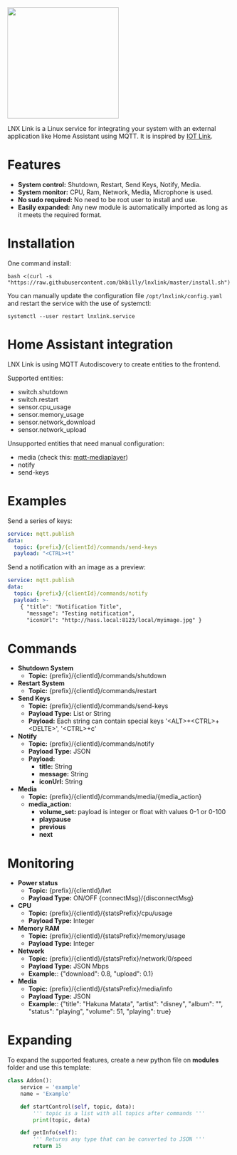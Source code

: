 <img src="https://github.com/bkbilly/lnxlink/blob/master/logo.png?raw=true" height="250">

LNX Link is a Linux service for integrating your system with an external application like Home Assistant using MQTT.
It is inspired by [IOT Link](https://iotlink.gitlab.io/).

# Features
 - **System control:** Shutdown, Restart, Send Keys, Notify, Media.
 - **System monitor:** CPU, Ram, Network, Media, Microphone is used.
 - **No sudo required:** No need to be root user to install and use.
 - **Easily expanded:** Any new module is automatically imported as long as it meets the required format.

# Installation
One command install:
```shell
bash <(curl -s "https://raw.githubusercontent.com/bkbilly/lnxlink/master/install.sh")
```
You can manually update the configuration file `/opt/lnxlink/config.yaml` and restart the service with the use of systemctl:
```shell
systemctl --user restart lnxlink.service
```

# Home Assistant integration
LNX Link is using MQTT Autodiscovery to create entities to the frontend.

Supported entities:
  - switch.shutdown
  - switch.restart
  - sensor.cpu_usage
  - sensor.memory_usage
  - sensor.network_download
  - sensor.network_upload

Unsupported entities that need manual configuration:
  - media (check this: [mqtt-mediaplayer](https://github.com/bkbilly/hass-mqtt-mediaplayer))
  - notify
  - send-keys

# Examples

Send a series of keys:
```yaml
service: mqtt.publish
data:
  topic: {prefix}/{clientId}/commands/send-keys
  payload: "<CTRL>+t"
```

Send a notification with an image as a preview:
```yaml
service: mqtt.publish
data:
  topic: {prefix}/{clientId}/commands/notify
  payload: >-
    { "title": "Notification Title",
      "message": "Testing notification",
      "iconUrl": "http://hass.local:8123/local/myimage.jpg" }
```


# Commands
  - **Shutdown System**
    - **Topic:** {prefix}/{clientId}/commands/shutdown
  - **Restart System**
    - **Topic:** {prefix}/{clientId}/commands/restart
  - **Send Keys**
    - **Topic:** {prefix}/{clientId}/commands/send-keys
    - **Payload Type:** List or String
    - **Payload:** Each string can contain special keys '\<ALT>+\<CTRL>+\<DELTE>', '\<CTRL>+c'
  - **Notify**
    - **Topic:** {prefix}/{clientId}/commands/notify
    - **Payload Type:** JSON
    - **Payload:**
      - **title:** String
      - **message:** String
      - **iconUrl:** String
  - **Media**
    - **Topic:** {prefix}/{clientId}/commands/media/{media_action}
    - **media_action:**
      - **volume_set:** payload is integer or float with values 0-1 or 0-100
      - **playpause**
      - **previous**
      - **next**

# Monitoring
  - **Power status**
    - **Topic:** {prefix}/{clientId}/lwt
    - **Payload Type:** ON/OFF {connectMsg}/{disconnectMsg}
  - **CPU**
    - **Topic:** {prefix}/{clientId}/{statsPrefix}/cpu/usage
    - **Payload Type:** Integer
  - **Memory RAM**
    - **Topic:** {prefix}/{clientId}/{statsPrefix}/memory/usage
    - **Payload Type:** Integer
  - **Network**
    - **Topic:** {prefix}/{clientId}/{statsPrefix}/network/0/speed
    - **Payload Type:** JSON Mbps
    - **Example:**: {"download": 0.8, "upload": 0.1}
  - **Media**
    - **Topic:** {prefix}/{clientId}/{statsPrefix}/media/info
    - **Payload Type:** JSON
    - **Example:**: {"title": "Hakuna Matata", "artist": "disney", "album": "", "status": "playing", "volume": 51, "playing": true}

# Expanding
To expand the supported features, create a new python file on **modules** folder and use this template:
```python
class Addon():
    service = 'example'
    name = 'Example'

    def startControl(self, topic, data):
        ''' topic is a list with all topics after commands '''
        print(topic, data)

    def getInfo(self):
        ''' Returns any type that can be converted to JSON '''
        return 15
```

